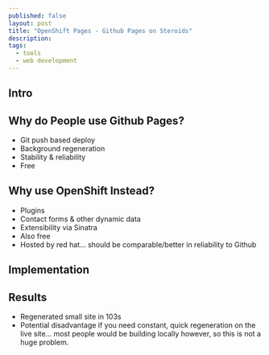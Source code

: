 ```yaml
---
published: false
layout: post
title: "OpenShift Pages - Github Pages on Steroids"
description:
tags:
  - tools
  - web development
---
```


## Intro ##


## Why do People use Github Pages?  ##

- Git push based deploy
- Background regeneration
- Stability & reliability
- Free

## Why use OpenShift Instead? ##

- Plugins
- Contact forms & other dynamic data
- Extensibility via Sinatra
- Also free
- Hosted by red hat... should be comparable/better in reliability to Github

## Implementation  ##


## Results ##

- Regenerated small site in 103s
- Potential disadvantage if you need constant, quick regeneration on the live site... most people would be building locally however, so this is not a huge problem.

